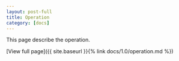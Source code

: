 ```yaml
---
layout: post-full
title: Operation
category: [docs]
---
```


This page describe the operation.  

[View full page]({{ site.baseurl }}{% link docs/1.0/operation.md %})